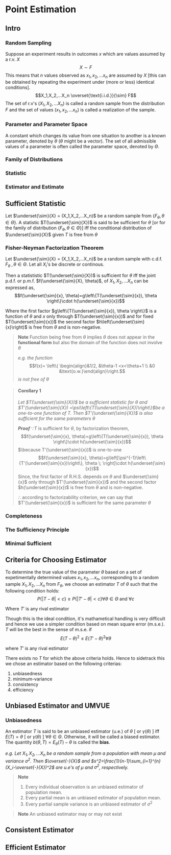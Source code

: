 # Point Estimation 
## Intro	
### Random Sampling 
Suppose an experiment results in outcomes $x$ which are values assumed by a r.v. $X$
$$X\sim F$$
This means that $n$ values observed as $x_1,x_2,...x_n$ are assumed by $X$ \[this can be obtained by repeating the experiment under (more or less) identical conditions]. 
$$X_1,X_2,...X_n \overset{\text{i.i.d.}}{\sim} F$$
The set of r.v's $(X_1,X_2,...X_n)$ is called a random sample from the distribution $F$ and the set of values $(x_1,x_2,...x_n)$ is called a realization of the sample. 
### Parameter and Parameter Space
A constant which changes its value from one situation to another is a known parameter, denoted by $\theta$ ($\theta$ might be a vector). The set of all admissible values of a parameter is often called the parameter space, denoted by $\Theta$. 
### Family of Distributions

### Statistic
### Estimator and Estimate
## Sufficient Statistic
Let $\underset{\sim}{X} = (X_1,X_2,...X_n)$ be a random sample from $\left\{ F_{\theta}, \theta \in \Theta \right\}$. A statistic $T(\underset{\sim}{X})$ is said to be sufficient for $\theta$ \[or for the family of distribution $\left\{ F_{\theta}, \theta \in \Theta \right\}$] iff the conditional distribution of $\underset{\sim}{X}$ given $T$ is free from $\theta$
<!--
Include examples
-->
### Fisher-Neyman Factorization Theorem
Let $\underset{\sim}{X} = (X_1,X_2,...X_n)$ be a random sample with c.d.f. $F_\theta\;, \theta\in\Theta$. Let all $X_i$'s be discrete or continous.

Then a statististic $T(\underset{\sim}{X})$ is sufficient for $\theta$ iff the joint p.d.f. or p.m.f. $f(\underset{\sim}{X}, \theta)$, of $X_1,X_2,...X_n$ can be expressed as, 
$$f(\underset{\sim}{x}, \theta)=g\left\{T(\underset{\sim}{x}), \theta \right\}\cdot h(\underset{\sim}{x})$$

Where the first factor $g\left\{T(\underset{\sim}{x}), \theta \right\}$ is a function of $\theta$ and $x$ only through $T(\underset{\sim}{x})$ and for fixed $T(\underset{\sim}{x})$ the second factor $h\left(\underset{\sim}{x}\right)$ is free from $\theta$ and is non-negative.

>**Note** 
>Function being free from $\theta$ implies $\theta$ does not appear in the **functional form** but also the domain of the function does not involve $\theta$
>
>*e.g. the function*
>$$f(x)= \left\{ \begin{align}&1/2, &\theta-1 <x<\theta+1 \\ &0 &\text{o.w.}\end{align}\right.$$
>*is not free of $\theta$*

> #### Corollary 1
> *Let $T(\underset{\sim}{X})$ be a sufficient statistic for $\theta$ and $T'(\underset{\sim}{X}) =\psi\left\{T(\underset{\sim}{X})\right\}$be a one-to-one function of $T$. Then $T'(\underset{\sim}{X})$ is also sufficient for the same parameters $\theta$* 
> 
> ***Proof*** $\because T$ is sufficient for $\theta$, by factorization theorem, $$f(\underset{\sim}{x}, \theta)=g\left\{T(\underset{\sim}{x}), \theta \right\}\cdot h(\underset{\sim}{x})$$
> $\because T'(\underset{\sim}{x})$ is one-to-one
> $$f(\underset{\sim}{x}, \theta)=g\left[\psi^{-1}\left\{T'(\underset{\sim}{x})\right\}, \theta \; \right]\cdot h(\underset{\sim}{x})$$
> Since, the first factor of R.H.S. depends on $\theta$ and $\underset{\sim}{x}$ only through $T'(\underset{\sim}{x})$ and the second factor $h(\underset{\sim}{x})$ is free from $\theta$ and is non-negative. 
> 
> $\therefore$ according to factorizability criterion, we can say that $T'(\underset{\sim}{x})$ is sufficient for the same parameter $\theta$
### Completeness
### The Sufficiency Principle
### Minimal Sufficient 
## Criteria for Choosing Estimator
To determine the true value of the parameter $\theta$ based on a set of expetimentally determined values $x_1,x_2,...x_n$, corresponding to a random sample $X_1,X_2,...X_n$ from $F_\theta$, we choose an estimator $T$ of $\theta$ such that the following condition holds:
$$P\left\{\left|T-\theta\right|<c\right\}\geq P\left\{\left|T'-\theta\right|<c\right\}\forall\theta\in\Theta \text{ and }\forall c$$

Where $T'$ is any rival estimator

Though this is the ideal condition, it's mathametical handling is very difficult and hence we use a simpler condition based on mean square error (m.s.e.). $T$ will be the best in the sense of m.s.e. if
$$E(T-\theta)^2\leq E(T'-\theta)^2\forall \theta$$

where $T'$ is any rival estimator

There exists no $T$ for which the above criteria holds. Hence to sidetrack this we chose an estimator based on the following criterias:
1. unbiasedness
2. minimum-variance
3. consistency
4. efficiency 
## Unbiased Estimator and UMVUE
### Unbiasedness
An estimator $T$ is said to be an unbiased estimator (u.e.) of $\theta$ \[ or $\gamma(\theta)$ ] iff $E(T)=\theta$ \[ or $\gamma(\theta)$ ] $\forall \theta \in \Theta$. Otherwise, it will be called a biased estimator. The quantity $b(\theta, T)=E_\theta(T)-\theta$ is called the **bias**. 

*e.g. Let $X_1,X_2,...X_n$ be a random sample from a population with mean $\mu$ and variance $\sigma^2$. Then $\overset{-}{X}$ and $s^2=\frac{1}{n-1}\sum_{i=1}^{n}(X_i-\overset{-}{X})^2$ are u.e's of $\mu$ and $\sigma^2$, respectively.*

> **Note** 
> 1. Every individual observation is an unbiased estimator of population mean.
> 2. Every partial mean is an unbiased estimator of population mean.
> 3. Every partial sample variance is an unbiased estimator of $\sigma^2$

> **Note** 
> An unbiased estimator may or may not exist

## Consistent Estimator
## Efficient Estimator
